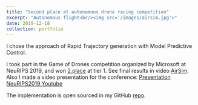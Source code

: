 ```yaml
---
title: "Second place at autonomous drone racing competition"
excerpt: "Autonomous flight<br/><img src='/images/airsim.jpg'>"
date: 2019-12-18
collection: portfolio
---
```

I chose the approach of Rapid Trajectory generation with Model Predictive Control. 

I took part in the Game of Drones competition organized by Microsoft at NeuRIPS 2019, and won [2.place](https://microsoft.github.io/AirSim-NeurIPS2019-Drone-Racing/leaderboard_final.html) at tier 1.
See final results in video [AirSim](https://www.youtube.com/watch?v=38j50BZxACM).
Also I made a video presentation for the conference: [Presentation NeuRIPS2019 Youtube](https://youtu.be/BcZcqiE-hyc)

The implementation is open sourced in my GitHub [repo](https://github.com/JD-ETH/AirSimNeurIPS).

